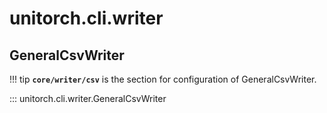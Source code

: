# unitorch.cli.writer

## GeneralCsvWriter

!!! tip
    **`core/writer/csv`** is the section for configuration of GeneralCsvWriter.

::: unitorch.cli.writer.GeneralCsvWriter